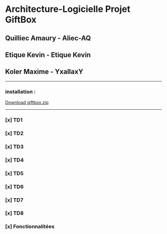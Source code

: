 # Architecture-Logicielle Projet GiftBox

## Quilliec Amaury - Aliec-AQ
## Etique Kevin - Etique Kevin
## Koler Maxime - YxallaxY

***
### installation : 
[Download giftbox.zip](https://github.com/Aliec-AQ/Architecture-Logicielle/raw/main/installation_giftbox.zip)

***

### [x] TD1
### [x] TD2
### [x] TD3
### [x] TD4
### [x] TD5
### [x] TD6
### [x] TD7
### [x] TD8
### [x] Fonctionnalitées
